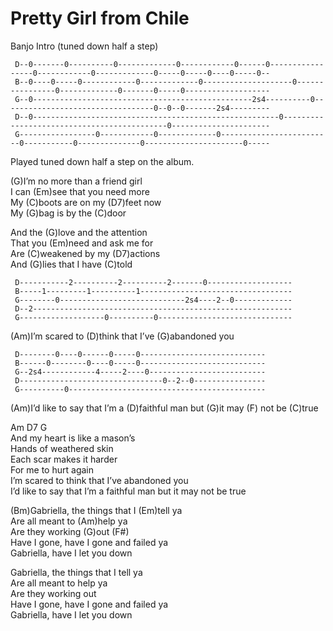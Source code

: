 # Pretty Girl from Chile

Banjo Intro (tuned down half a
step)

``` 
 D--0-------0----------0-------------0------------0------0-----------------0------------0-------------0-----0-----0----0-----0--
 B--0----0-----0------------0-------------0--------------------0----------------0-------------0-------0-----0-------------------
 G--0-------------------------------------------------2s4----------0----------------------------------0--0--0-------2s4--------- 
 D--0-------------------------------------------------------0--------------------------------------------0----------------------
 G-----------------0------------0-------------0-------------------------0-----------0--------------0----------------------0-----
```

  
Played tuned down half a step on the album.  
  
(G)I’m no more than a friend girl  
I can (Em)see that you need more  
My (C)boots are on my (D7)feet now  
My (G)bag is by the (C)door  
  
And the (G)love and the attention  
That you (Em)need and ask me for  
Are (C)weakened by my (D7)actions  
And (G)lies that I have (C)told  
  

``` 
 D-----------2----------2----------2-------0-------------------
 B-----1---------1----------1----------------------------------
 G--------0----------------------------2s4----2--0-------------
 D--2----------------------------------------------------------
 G-------------------0----------0------------------------------
```

  
(Am)I’m scared to (D)think that I’ve (G)abandoned you  
  

``` 
 D--------0----0------0-----0----------------------------
 B------0--------0----0-----0----------------------------
 G--2s4------------4-----2----0--------------------------
 D--------------------------------0--2--0----------------
 G----------0--------------------------------------------
```

  
(Am)I’d like to say that I’m a (D)faithful man but (G)it may (F) not be
(C)true  

Am D7 G  
And my heart is like a mason’s  
Hands of weathered skin  
Each scar makes it harder  
For me to hurt again  
I’m scared to think that I’ve abandoned you  
I’d like to say that I’m a faithful man but it may not be true  
  

  
(Bm)Gabriella, the things that I (Em)tell ya  
Are all meant to (Am)help ya  
Are they working (G)out (F\#)  
Have I gone, have I gone and failed ya  
Gabriella, have I let you down  
  
Gabriella, the things that I tell ya  
Are all meant to help ya  
Are they working out  
Have I gone, have I gone and failed ya  
Gabriella, have I let you down
